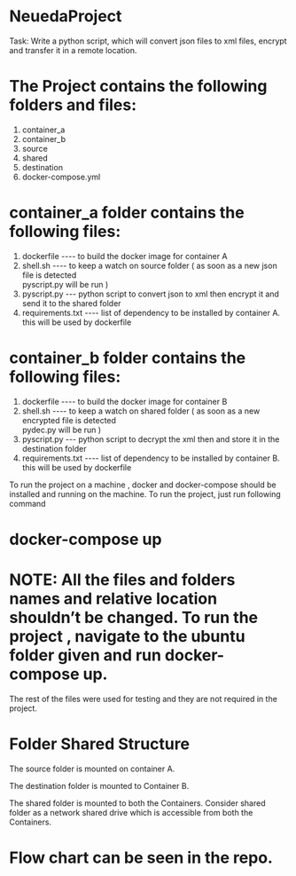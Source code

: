 # NeuedaProject
Task:
Write a python script, which will convert json files to xml files, encrypt and transfer it in a remote location.

# The Project contains the following folders and files:
1.	container_a
2.	container_b
3.	source
4.	shared
5.	destination 
6.	docker-compose.yml

# container_a folder contains the following files:

1.	dockerfile   ---- to build the docker image for container A
2.	shell.sh       ----  to keep a watch on source folder ( as soon as a new json file is detected     
                            pyscript.py will be run )
3.	pyscript.py  --- python script to convert json to xml then encrypt it and send it to the shared
                           folder
4.	requirements.txt   ---- list of dependency to be installed by container A. this will be used by 
                                      dockerfile
# container_b folder contains the following files:

1.	dockerfile   ---- to build the docker image for container B
2.	shell.sh       ----  to keep a watch on shared folder ( as soon as a new encrypted file is detected     
                            pydec.py will be run )
3.	pyscript.py  --- python script to decrypt the xml then and store it in the destination 
                            folder
4.	requirements.txt   ---- list of dependency to be installed by container B. this will be used by 
                                      dockerfile

To run the project on a machine , docker and docker-compose should be installed and running on the machine.  To run the project, just run following command 

# docker-compose up 

# NOTE: All the files and folders names and relative location shouldn’t be changed.  To run the project , navigate to the ubuntu folder given and run docker-compose up. 
The rest of the files were used for testing and they are not required in the project. 




# Folder Shared Structure 
 The source folder is mounted on container A.

 The destination folder is mounted to Container B. 

 The shared folder is mounted to both the Containers. Consider shared folder as a network shared drive which is accessible from both the Containers. 

# Flow chart can be seen in the repo. 

 
